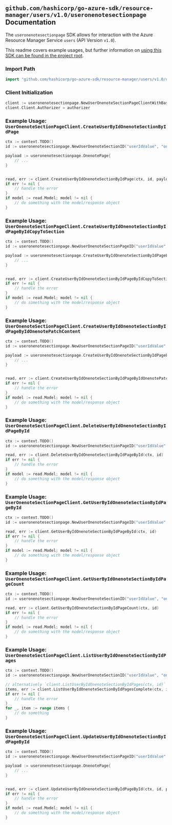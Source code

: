 
## `github.com/hashicorp/go-azure-sdk/resource-manager/users/v1.0/useronenotesectionpage` Documentation

The `useronenotesectionpage` SDK allows for interaction with the Azure Resource Manager Service `users` (API Version `v1.0`).

This readme covers example usages, but further information on [using this SDK can be found in the project root](https://github.com/hashicorp/go-azure-sdk/tree/main/docs).

### Import Path

```go
import "github.com/hashicorp/go-azure-sdk/resource-manager/users/v1.0/useronenotesectionpage"
```


### Client Initialization

```go
client := useronenotesectionpage.NewUserOnenoteSectionPageClientWithBaseURI("https://management.azure.com")
client.Client.Authorizer = authorizer
```


### Example Usage: `UserOnenoteSectionPageClient.CreateUserByIdOnenoteSectionByIdPage`

```go
ctx := context.TODO()
id := useronenotesectionpage.NewUserOnenoteSectionID("userIdValue", "onenoteSectionIdValue")

payload := useronenotesectionpage.OnenotePage{
	// ...
}


read, err := client.CreateUserByIdOnenoteSectionByIdPage(ctx, id, payload)
if err != nil {
	// handle the error
}
if model := read.Model; model != nil {
	// do something with the model/response object
}
```


### Example Usage: `UserOnenoteSectionPageClient.CreateUserByIdOnenoteSectionByIdPageByIdCopyToSection`

```go
ctx := context.TODO()
id := useronenotesectionpage.NewUserOnenoteSectionPageID("userIdValue", "onenoteSectionIdValue", "onenotePageIdValue")

payload := useronenotesectionpage.CreateUserByIdOnenoteSectionByIdPageByIdCopyToSectionRequest{
	// ...
}


read, err := client.CreateUserByIdOnenoteSectionByIdPageByIdCopyToSection(ctx, id, payload)
if err != nil {
	// handle the error
}
if model := read.Model; model != nil {
	// do something with the model/response object
}
```


### Example Usage: `UserOnenoteSectionPageClient.CreateUserByIdOnenoteSectionByIdPageByIdOnenotePatchContent`

```go
ctx := context.TODO()
id := useronenotesectionpage.NewUserOnenoteSectionPageID("userIdValue", "onenoteSectionIdValue", "onenotePageIdValue")

payload := useronenotesectionpage.CreateUserByIdOnenoteSectionByIdPageByIdOnenotePatchContentRequest{
	// ...
}


read, err := client.CreateUserByIdOnenoteSectionByIdPageByIdOnenotePatchContent(ctx, id, payload)
if err != nil {
	// handle the error
}
if model := read.Model; model != nil {
	// do something with the model/response object
}
```


### Example Usage: `UserOnenoteSectionPageClient.DeleteUserByIdOnenoteSectionByIdPageById`

```go
ctx := context.TODO()
id := useronenotesectionpage.NewUserOnenoteSectionPageID("userIdValue", "onenoteSectionIdValue", "onenotePageIdValue")

read, err := client.DeleteUserByIdOnenoteSectionByIdPageById(ctx, id)
if err != nil {
	// handle the error
}
if model := read.Model; model != nil {
	// do something with the model/response object
}
```


### Example Usage: `UserOnenoteSectionPageClient.GetUserByIdOnenoteSectionByIdPageById`

```go
ctx := context.TODO()
id := useronenotesectionpage.NewUserOnenoteSectionPageID("userIdValue", "onenoteSectionIdValue", "onenotePageIdValue")

read, err := client.GetUserByIdOnenoteSectionByIdPageById(ctx, id)
if err != nil {
	// handle the error
}
if model := read.Model; model != nil {
	// do something with the model/response object
}
```


### Example Usage: `UserOnenoteSectionPageClient.GetUserByIdOnenoteSectionByIdPageCount`

```go
ctx := context.TODO()
id := useronenotesectionpage.NewUserOnenoteSectionID("userIdValue", "onenoteSectionIdValue")

read, err := client.GetUserByIdOnenoteSectionByIdPageCount(ctx, id)
if err != nil {
	// handle the error
}
if model := read.Model; model != nil {
	// do something with the model/response object
}
```


### Example Usage: `UserOnenoteSectionPageClient.ListUserByIdOnenoteSectionByIdPages`

```go
ctx := context.TODO()
id := useronenotesectionpage.NewUserOnenoteSectionID("userIdValue", "onenoteSectionIdValue")

// alternatively `client.ListUserByIdOnenoteSectionByIdPages(ctx, id)` can be used to do batched pagination
items, err := client.ListUserByIdOnenoteSectionByIdPagesComplete(ctx, id)
if err != nil {
	// handle the error
}
for _, item := range items {
	// do something
}
```


### Example Usage: `UserOnenoteSectionPageClient.UpdateUserByIdOnenoteSectionByIdPageById`

```go
ctx := context.TODO()
id := useronenotesectionpage.NewUserOnenoteSectionPageID("userIdValue", "onenoteSectionIdValue", "onenotePageIdValue")

payload := useronenotesectionpage.OnenotePage{
	// ...
}


read, err := client.UpdateUserByIdOnenoteSectionByIdPageById(ctx, id, payload)
if err != nil {
	// handle the error
}
if model := read.Model; model != nil {
	// do something with the model/response object
}
```
